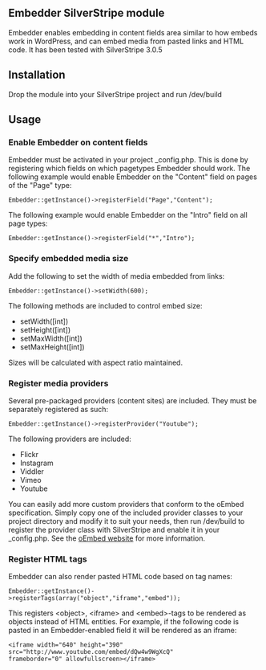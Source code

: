 ## Embedder SilverStripe module

Embedder enables embedding in content fields area similar to how embeds work in WordPress, and can embed media from
pasted links and HTML code.
It has been tested with SilverStripe 3.0.5

## Installation

Drop the module into your SilverStripe project and run /dev/build

## Usage

### Enable Embedder on content fields

Embedder must be activated in your project _config.php. This is done by registering which fields on which pagetypes
Embedder should work.
The following example would enable Embedder on the "Content" field on pages of the "Page" type:

	Embedder::getInstance()->registerField("Page","Content");

The following example would enable Embedder on the "Intro" field on all page types:

	Embedder::getInstance()->registerField("*","Intro");

### Specify embedded media size

Add the following to set the width of media embedded from links:

	Embedder::getInstance()->setWidth(600);

The following methods are included to control embed size:

* setWidth([int])
* setHeight([int])
* setMaxWidth([int])
* setMaxHeight([int])

Sizes will be calculated with aspect ratio maintained.

### Register media providers

Several pre-packaged providers (content sites) are included. They must be separately registered as such:

	Embedder::getInstance()->registerProvider("Youtube");

The following providers are included:

* Flickr
* Instagram
* Viddler
* Vimeo
* Youtube

You can easily add more custom providers that conform to the oEmbed specification. Simply copy one of the included
provider classes to your project directory and modify it to suit your needs, then run /dev/build to register the
provider class with SilverStripe and enable it in your _config.php. See the [oEmbed website](http://oembed.com/)
for more information.

### Register HTML tags

Embedder can also render pasted HTML code based on tag names:

	Embedder::getInstance()->registerTags(array("object","iframe","embed"));

This registers &lt;object&gt;, &lt;iframe&gt; and &lt;embed&gt;-tags to be rendered as objects instead of HTML entities.
For example, if the following code is pasted in an Embedder-enabled field it will be rendered as an iframe:

	<iframe width="640" height="390"
	src="http://www.youtube.com/embed/dQw4w9WgXcQ"
	frameborder="0" allowfullscreen></iframe>
